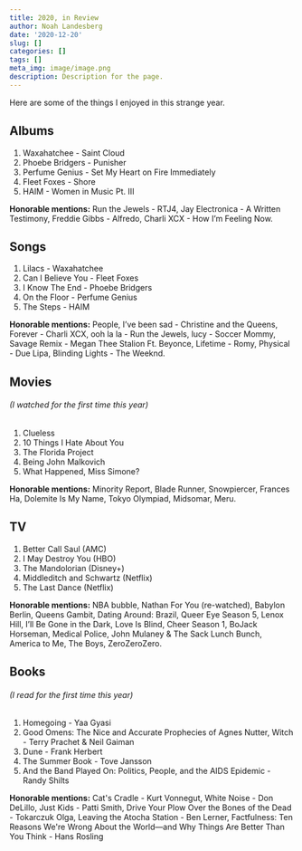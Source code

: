 ```yaml
---
title: 2020, in Review
author: Noah Landesberg
date: '2020-12-20'
slug: []
categories: []
tags: []
meta_img: image/image.png
description: Description for the page.
---
```


Here are some of the things I enjoyed in this strange year.

## Albums
1. Waxahatchee - Saint Cloud
2. Phoebe Bridgers - Punisher
3. Perfume Genius - Set My Heart on Fire Immediately
4. Fleet Foxes - Shore
5. HAIM - Women in Music Pt. III

**Honorable mentions:** Run the Jewels - RTJ4, Jay Electronica - A Written Testimony, Freddie Gibbs - Alfredo, Charli XCX - How I’m Feeling Now.

## Songs
1. Lilacs - Waxahatchee
2. Can I Believe You - Fleet Foxes
3. I Know The End - Phoebe Bridgers
4. On the Floor - Perfume Genius
5. The Steps - HAIM

**Honorable mentions:** People, I’ve been sad - Christine and the Queens, Forever - Charli XCX, ooh la la - Run the Jewels, lucy - Soccer Mommy,  Savage Remix - Megan Thee Stalion Ft. Beyonce, Lifetime - Romy, Physical - Due Lipa, Blinding Lights - The Weeknd.

## Movies 
###### (I watched for the first time this year)
1. Clueless
2. 10 Things I Hate About You
3. The Florida Project
4. Being John Malkovich
5. What Happened, Miss Simone?

**Honorable mentions:** Minority Report, Blade Runner, Snowpiercer, Frances Ha, Dolemite Is My Name, Tokyo Olympiad, Midsomar, Meru.

## TV
1. Better Call Saul (AMC)
2. I May Destroy You (HBO)
3. The Mandolorian (Disney+)
4. Middleditch and Schwartz (Netflix)
5. The Last Dance (Netflix)

**Honorable mentions:** NBA bubble, Nathan For You (re-watched), Babylon Berlin, Queens Gambit, Dating Around: Brazil, Queer Eye Season 5, Lenox Hill, I’ll Be Gone in the Dark, Love Is Blind, Cheer Season 1, BoJack Horseman, Medical Police, John Mulaney & The Sack Lunch Bunch, America to Me, The Boys, ZeroZeroZero.

## Books 
###### (I read for the first time this year)
1. Homegoing - Yaa Gyasi 
2. Good Omens: The Nice and Accurate Prophecies of Agnes Nutter, Witch - Terry Prachet & Neil Gaiman
3. Dune - Frank Herbert
4. The Summer Book - Tove Jansson
5. And the Band Played On: Politics, People, and the AIDS Epidemic - Randy Shilts

**Honorable mentions:** Cat's Cradle -  Kurt Vonnegut, White Noise - Don DeLillo, Just Kids - Patti Smith, Drive Your Plow Over the Bones of the Dead - Tokarczuk Olga, Leaving the Atocha Station - Ben Lerner, Factfulness: Ten Reasons We're Wrong About the World—and Why Things Are Better Than You Think - Hans Rosling
